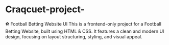 # Craqcuet-project-
⚽ Football Betting Website UI This is a frontend-only project for a Football Betting Website, built using HTML &amp; CSS. It features a clean and modern UI design, focusing on layout structuring, styling, and visual appeal.

